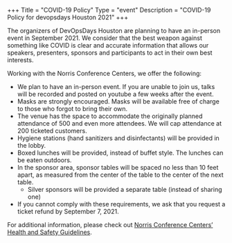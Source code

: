 +++
Title = "COVID-19 Policy"
Type = "event"
Description = "COVID-19 Policy for devopsdays Houston 2021"
+++


The organizers of DevOpsDays Houston are planning to have an in-person event in September 2021.  We consider that the best weapon against something like COVID is clear and accurate information that allows our speakers, presenters, sponsors and participants to act in their own best interests.  

Working with the Norris Conference Centers, we offer the following:

* We plan to have an in-person event. If you are unable to join us, talks will be recorded and posted on youtube a few weeks after the event.
* Masks are strongly encouraged. Masks will be available free of charge to those who forgot to bring their own.
* The venue has the space to accommodate the originally planned attendance of 500 and even more attendees.  We will cap attendance at 200 ticketed customers.
* Hygiene stations (hand sanitizers and disinfectants) will be provided in the lobby.
* Boxed lunches will be provided, instead of buffet style. The lunches can be eaten outdoors.
* In the sponsor area, sponsor tables will be spaced no less than 10 feet apart, as measured from the center of the table to the center of the next table.
   * Silver sponsors will be provided a separate table (instead of sharing one)
* If you cannot comply with these requirements, we ask that you request a ticket refund by September 7, 2021.

For additional information, please check out <A HREF="http://norriscenters.com/wp-content/uploads/2020/03/NCC_COVID19_OpeningGuidelines_0321.pdf">Norris Conference Centers’ Health and Safety Guidelines</A>.
